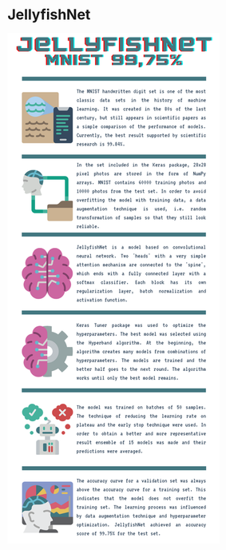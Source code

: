 # JellyfishNet

![JellyfishNet](https://github.com/krzs13/JellyfishNet/blob/master/images/JellyfishNet_infographics.png)
